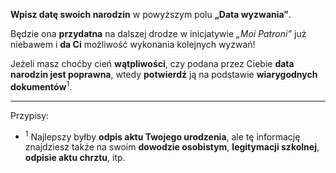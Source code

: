 **Wpisz datę swoich narodzin** w powyższym polu **„Data wyzwania”**.

Będzie ona **przydatna** na dalszej drodze w inicjatywie _„Moi Patroni”_ już niebawem i **da Ci** możliwość wykonania kolejnych wyzwań!

Jeżeli masz choćby cień **wątpliwości**, czy podana przez Ciebie **data narodzin jest poprawna**, wtedy **potwierdź** ją na podstawie **wiarygodnych dokumentów**<sup>1</sup>.

---
Przypisy:

- <sup>1</sup> Najlepszy byłby **odpis aktu Twojego urodzenia**, ale tę informację znajdziesz także na swoim **dowodzie osobistym**, **legitymacji szkolnej**, **odpisie aktu chrztu**, itp.
